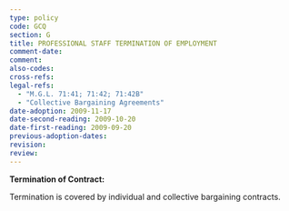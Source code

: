 ```yaml
---
type: policy
code: GCQ
section: G
title: PROFESSIONAL STAFF TERMINATION OF EMPLOYMENT
comment-date:
comment:
also-codes:
cross-refs:
legal-refs:
  - "M.G.L. 71:41; 71:42; 71:42B"
  - "Collective Bargaining Agreements"
date-adoption: 2009-11-17
date-second-reading: 2009-10-20
date-first-reading: 2009-09-20
previous-adoption-dates: 
revision: 
review: 
---
```


**Termination of Contract:**

Termination is covered by individual and collective bargaining contracts.

